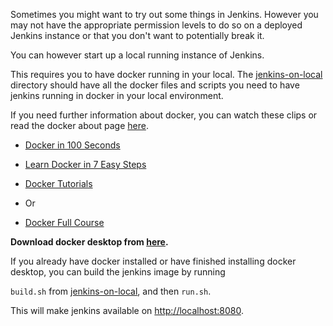 Sometimes you might want to try out some things in Jenkins. However you may not have the appropriate permission levels to do so on a deployed Jenkins instance or that you don't want to potentially break it.

You can however start up a local running instance of Jenkins.

This requires you to have docker running in your local. The [jenkins-on-local](./jenkins-on-local) directory should have all the docker files and scripts you need to have jenkins running in docker in your local environment.

If you need further information about docker, you can watch these clips or read the docker about page [here](https://docs.docker.com/get-started/).

 - [Docker in 100 Seconds](https://www.youtube.com/watch?v=Gjnup-PuquQ&ab_channel=Fireship)

 - [Learn Docker in 7 Easy Steps](https://www.youtube.com/watch?v=gAkwW2tuIqE&ab_channel=Fireship)

 - [Docker Tutorials](https://www.youtube.com/watch?v=gFjxB0Jn8Wo&list=PL6gx4Cwl9DGBkvpSIgwchk0glHLz7CQ-7&ab_channel=thenewboston)

  - Or

 - [Docker Full Course](https://www.youtube.com/watch?v=3c-iBn73dDE&ab_channel=TechWorldwithNana)

**Download docker desktop from [here](https://www.docker.com/get-started).**

If you already have docker installed or have finished installing docker desktop, you can build the jenkins image by running 

`build.sh` from [jenkins-on-local](./jenkins-on-local), and then `run.sh`.

This will make jenkins available on [http://localhost:8080](http://localhost:8080).
